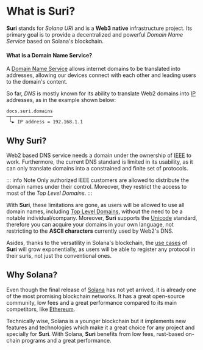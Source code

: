 # What is Suri?

**Suri** stands for _Solana URI_ and is a **Web3 native** infrastructure project. Its primary goal is to provide a
decentralized and powerful _Domain Name Service_ based on Solana's blockchain.

#### What is a Domain Name Service?

A [Domain Name Service](https://en.wikipedia.org/wiki/Domain_Name_System) allows internet domains to be translated into
addresses, allowing our devices connect with each other and leading users to the domain's content.

So far, _DNS_ is mostly known for its ability to translate Web2 domains
into [IP](https://en.wikipedia.org/wiki/Internet_Protocol) addresses, as in the example shown below:

```
docs.suri.domains
─┬─────────────── 
 └► IP address = 192.168.1.1
```

## Why Suri?

Web2 based DNS service needs a domain under the ownership of [IEEE](https://www.ieee.org/) to work. Furthermore, the
current DNS standard is limited in its usability, as it can only translate domains into a constrained and finite
set of protocols.

::: info Note
Only authorized IEEE customers are allowed to distribute the domain names under their control. Moreover, they restrict
the access to most of the _Top Level Domains_.
:::

With **Suri**, these limitations are gone, as users will be allowed to use all domain names,
including [Top Level Domains][TLD], without the need to be a notable individual/company.
Moreover, **Suri** supports the [Unicode](https://unicode.org/) standard, therefore you can acquire your domains in your
own language, not restricting to the **ASCII characters** currently used by Web2's DNS.

Asides, thanks to the versatility in Solana's blockchain, the [use cases](/en/use-cases) of **Suri** will grow
exponentially, as users will be able to register any protocol in their suris, not just the conventional ones.

## Why Solana?

Even though the final release of [Solana](https://solana.com) has not yet arrived, it is already one of the most
promising blockchain networks. It has a great open-source community, low fees and a great performance compared to its
main competitors, like [Ethereum](https://ethereum.org/).

Technically wise, Solana is a younger blockchain but it implements new features and technologies which make it a great
choice for any project and specially for **Suri**. With Solana, **Suri** benefits from low fees, rust-based on-chain
programs and a great performance.

[TLD]: https://en.wikipedia.org/wiki/Top-level_domain